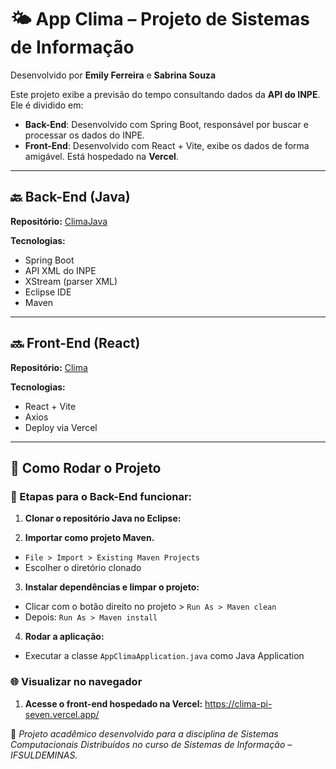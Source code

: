# 🌤️ App Clima – Projeto de Sistemas de Informação

Desenvolvido por **Emily Ferreira** e **Sabrina Souza**

Este projeto exibe a previsão do tempo consultando dados da **API do INPE**. Ele é dividido em:

- **Back-End**: Desenvolvido com Spring Boot, responsável por buscar e processar os dados do INPE.
- **Front-End**: Desenvolvido com React + Vite, exibe os dados de forma amigável. Está hospedado na **Vercel**.

---

## 🔙 Back-End (Java)
**Repositório:** [ClimaJava](https://github.com/emily-180/ClimaJava)

**Tecnologias:**
- Spring Boot
- API XML do INPE
- XStream (parser XML)
- Eclipse IDE
- Maven

---

## 🔜 Front-End (React)
**Repositório:** [Clima](https://github.com/emily-180/Clima)

**Tecnologias:**
- React + Vite
- Axios
- Deploy via Vercel

---

## 🧭 Como Rodar o Projeto

### 🔧 Etapas para o Back-End funcionar:

1. **Clonar o repositório Java no Eclipse:**
   
2. **Importar como projeto Maven.**
- `File > Import > Existing Maven Projects`
- Escolher o diretório clonado

3. **Instalar dependências e limpar o projeto:**
- Clicar com o botão direito no projeto > `Run As > Maven clean`
- Depois: `Run As > Maven install`

4. **Rodar a aplicação:**
- Executar a classe `AppClimaApplication.java` como Java Application

  
### 🌐 Visualizar no navegador

1. **Acesse o front-end hospedado na Vercel:**
https://clima-pi-seven.vercel.app/

📌 *Projeto acadêmico desenvolvido para a disciplina de Sistemas Computacionais Distribuídos no curso de Sistemas de Informação – IFSULDEMINAS.*

